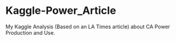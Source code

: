 # Kaggle-Power_Article
My Kaggle Analysis (Based on an LA Times article) about CA Power Production and Use. 
